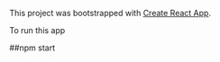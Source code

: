 This project was bootstrapped with [Create React App](https://github.com/facebook/create-react-app).

To run this app

##npm start

